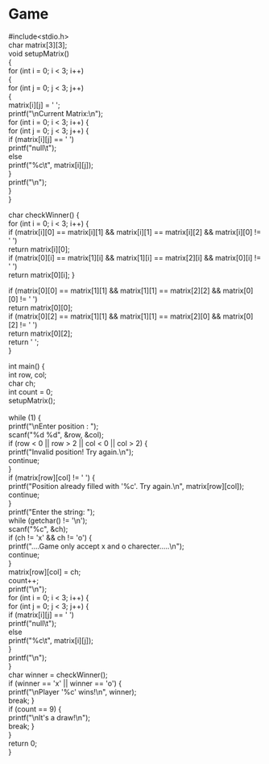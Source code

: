 # Game
#include<stdio.h>
<br>
char matrix[3][3];
    <br>
void setupMatrix()
    <br>{
    <br>
for (int i = 0; i < 3; i++)
    <br>
    {
    <br>
        for (int j = 0; j < 3; j++)
            <br>
            {
         <br>
            matrix[i][j] = ' ';
<br>
    printf("\nCurrent Matrix:\n");
    <br>
            for (int i = 0; i < 3; i++) {
        <br>
                for (int j = 0; j < 3; j++) {
            <br>
                    if (matrix[i][j] == ' ')
           <br>
                    printf("null\t");
            <br>
                    else
                    <br>
                printf("%c\t", matrix[i][j]);
                    <br>
        }
                    <br>
        printf("\n");
                    <br>
    }
                    <br>
}
<br>

char checkWinner() {
<br>
    for (int i = 0; i < 3; i++) {
    <br>
        if (matrix[i][0] == matrix[i][1] && matrix[i][1] == matrix[i][2] && matrix[i][0] != ' ')
        <br>
            return matrix[i][0];
        <br>
        if (matrix[0][i] == matrix[1][i] && matrix[1][i] == matrix[2][i] && matrix[0][i] != ' ')
            <br>
            return matrix[0][i];
    }
    <br>

if (matrix[0][0] == matrix[1][1] && matrix[1][1] == matrix[2][2] && matrix[0][0] != ' ')
<br>
        return matrix[0][0];
    <br>
    if (matrix[0][2] == matrix[1][1] && matrix[1][1] == matrix[2][0] && matrix[0][2] != ' ')
        <br>
        return matrix[0][2];
<br>
    return ' ';
<br>
}
<br>


int main() {
<br>
    int row, col;
    <br>
    char ch;
    <br>
    int count = 0;
<br>
    setupMatrix();  
<br>
    while (1) {
    <br>
        printf("\nEnter position : ");
       <br>
        scanf("%d %d", &row, &col);
<br>
        if (row < 0 || row > 2 || col < 0 || col > 2) {
    <br>
            printf("Invalid position! Try again.\n");
        <br>
            continue;
        <br>
        }
        <br>
        if (matrix[row][col] != ' ') {
           <br>
            printf("Position already filled with '%c'. Try again.\n", matrix[row][col]);
            <br>
            continue;
        <br>
        }
<br>
        printf("Enter the string: ");
        <br>
        while (getchar() != '\n'); 
        <br>
        scanf("%c", &ch);
<br>
        if (ch != 'x' && ch != 'o') {
    <br>
            printf("....Game only accept x and o charecter.....\n");
        <br>
        continue;
        <br>
        }
<br>
        matrix[row][col] = ch;
       <br>
        count++;
<br>
        printf("\n");
       <br>
        for (int i = 0; i < 3; i++) {
           <br>
            for (int j = 0; j < 3; j++) {
                <br>
                if (matrix[i][j] == ' ')
                    <br>
                    printf("null\t");
                <br>
                else
                    <br>
                    printf("%c\t", matrix[i][j]);
            <br>
            }
            <br>
            printf("\n");
        <br>
        }
<br>
        char winner = checkWinner();
        <br>
        if (winner == 'x' || winner == 'o') {
            <br>
            printf("\nPlayer '%c' wins!\n", winner);
            <br>
            break;
        }
<br>
        if (count == 9) {
    <br>
            printf("\nIt's a draw!\n");
        <br>
            break;
        }
        <br>
    }
  <br>
    return 0;
      <br>
}
